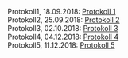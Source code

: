 Protokoll1, 18.09.2018: [Protokoll 1](https://github.com/HTLMechatronics/m15-la1-sx/blob/winthm14/protokoll_g3_18.09.md)  
Protokoll2, 25.09.2018: [Protokoll 2](https://github.com/HTLMechatronics/m15-la1-sx/blob/winthm14/protokoll2_g3_25.09.md)  
Protokoll3, 02.10.2018: [Protokoll 3](https://github.com/winthm14/protokoll3)  
Protokoll4, 04.12.2018: [Protokoll 4](https://github.com/winthm14/Protokoll4)  
Protokoll5, 11.12.2018: [Protokoll 5](https://github.com/winthm14/Protokoll-5)  
